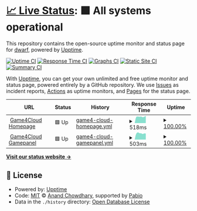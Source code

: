 # [📈 Live Status](https://DWARF57.github.io/Game4Cloud-Status): <!--live status--> **🟩 All systems operational**

This repository contains the open-source uptime monitor and status page for [dwarf](https://DWARF57.github.io/Game4Cloud-Status), powered by [Upptime](https://github.com/upptime/upptime).

[![Uptime CI](https://github.com/DWARF57/Game4Cloud-Status/workflows/Uptime%20CI/badge.svg)](https://github.com/DWARF57/Game4Cloud-Status/actions?query=workflow%3A%22Uptime+CI%22)
[![Response Time CI](https://github.com/DWARF57/Game4Cloud-Status/workflows/Response%20Time%20CI/badge.svg)](https://github.com/DWARF57/Game4Cloud-Status/actions?query=workflow%3A%22Response+Time+CI%22)
[![Graphs CI](https://github.com/DWARF57/Game4Cloud-Status/workflows/Graphs%20CI/badge.svg)](https://github.com/DWARF57/Game4Cloud-Status/actions?query=workflow%3A%22Graphs+CI%22)
[![Static Site CI](https://github.com/DWARF57/Game4Cloud-Status/workflows/Static%20Site%20CI/badge.svg)](https://github.com/DWARF57/Game4Cloud-Status/actions?query=workflow%3A%22Static+Site+CI%22)
[![Summary CI](https://github.com/DWARF57/Game4Cloud-Status/workflows/Summary%20CI/badge.svg)](https://github.com/DWARF57/Game4Cloud-Status/actions?query=workflow%3A%22Summary+CI%22)

With [Upptime](https://upptime.js.org), you can get your own unlimited and free uptime monitor and status page, powered entirely by a GitHub repository. We use [Issues](https://github.com/DWARF57/Game4Cloud-Status/issues) as incident reports, [Actions](https://github.com/DWARF57/Game4Cloud-Status/actions) as uptime monitors, and [Pages](https://DWARF57.github.io/Game4Cloud-Status) for the status page.

<!--start: status pages-->
<!-- This summary is generated by Upptime (https://github.com/upptime/upptime) -->
<!-- Do not edit this manually, your changes will be overwritten -->
<!-- prettier-ignore -->
| URL | Status | History | Response Time | Uptime |
| --- | ------ | ------- | ------------- | ------ |
| <img alt="" src="https://game4.cloud/templates/lagom2/assets/img/favicons/favicon-16.png" height="13"> [Game4Cloud Homepage](https://game4.cloud/) | 🟩 Up | [game4-cloud-homepage.yml](https://github.com/DWARF57/Game4Cloud-Status/commits/HEAD/history/game4-cloud-homepage.yml) | <details><summary><img alt="Response time graph" src="./graphs/game4-cloud-homepage/response-time-week.png" height="20"> 518ms</summary><br><a href="https://DWARF57.github.io/Game4Cloud-Status/history/game4-cloud-homepage"><img alt="Response time 553" src="https://img.shields.io/endpoint?url=https%3A%2F%2Fraw.githubusercontent.com%2FDWARF57%2FGame4Cloud-Status%2FHEAD%2Fapi%2Fgame4-cloud-homepage%2Fresponse-time.json"></a><br><a href="https://DWARF57.github.io/Game4Cloud-Status/history/game4-cloud-homepage"><img alt="24-hour response time 577" src="https://img.shields.io/endpoint?url=https%3A%2F%2Fraw.githubusercontent.com%2FDWARF57%2FGame4Cloud-Status%2FHEAD%2Fapi%2Fgame4-cloud-homepage%2Fresponse-time-day.json"></a><br><a href="https://DWARF57.github.io/Game4Cloud-Status/history/game4-cloud-homepage"><img alt="7-day response time 518" src="https://img.shields.io/endpoint?url=https%3A%2F%2Fraw.githubusercontent.com%2FDWARF57%2FGame4Cloud-Status%2FHEAD%2Fapi%2Fgame4-cloud-homepage%2Fresponse-time-week.json"></a><br><a href="https://DWARF57.github.io/Game4Cloud-Status/history/game4-cloud-homepage"><img alt="30-day response time 540" src="https://img.shields.io/endpoint?url=https%3A%2F%2Fraw.githubusercontent.com%2FDWARF57%2FGame4Cloud-Status%2FHEAD%2Fapi%2Fgame4-cloud-homepage%2Fresponse-time-month.json"></a><br><a href="https://DWARF57.github.io/Game4Cloud-Status/history/game4-cloud-homepage"><img alt="1-year response time 553" src="https://img.shields.io/endpoint?url=https%3A%2F%2Fraw.githubusercontent.com%2FDWARF57%2FGame4Cloud-Status%2FHEAD%2Fapi%2Fgame4-cloud-homepage%2Fresponse-time-year.json"></a></details> | <details><summary><a href="https://DWARF57.github.io/Game4Cloud-Status/history/game4-cloud-homepage">100.00%</a></summary><a href="https://DWARF57.github.io/Game4Cloud-Status/history/game4-cloud-homepage"><img alt="All-time uptime 99.97%" src="https://img.shields.io/endpoint?url=https%3A%2F%2Fraw.githubusercontent.com%2FDWARF57%2FGame4Cloud-Status%2FHEAD%2Fapi%2Fgame4-cloud-homepage%2Fuptime.json"></a><br><a href="https://DWARF57.github.io/Game4Cloud-Status/history/game4-cloud-homepage"><img alt="24-hour uptime 100.00%" src="https://img.shields.io/endpoint?url=https%3A%2F%2Fraw.githubusercontent.com%2FDWARF57%2FGame4Cloud-Status%2FHEAD%2Fapi%2Fgame4-cloud-homepage%2Fuptime-day.json"></a><br><a href="https://DWARF57.github.io/Game4Cloud-Status/history/game4-cloud-homepage"><img alt="7-day uptime 100.00%" src="https://img.shields.io/endpoint?url=https%3A%2F%2Fraw.githubusercontent.com%2FDWARF57%2FGame4Cloud-Status%2FHEAD%2Fapi%2Fgame4-cloud-homepage%2Fuptime-week.json"></a><br><a href="https://DWARF57.github.io/Game4Cloud-Status/history/game4-cloud-homepage"><img alt="30-day uptime 100.00%" src="https://img.shields.io/endpoint?url=https%3A%2F%2Fraw.githubusercontent.com%2FDWARF57%2FGame4Cloud-Status%2FHEAD%2Fapi%2Fgame4-cloud-homepage%2Fuptime-month.json"></a><br><a href="https://DWARF57.github.io/Game4Cloud-Status/history/game4-cloud-homepage"><img alt="1-year uptime 99.97%" src="https://img.shields.io/endpoint?url=https%3A%2F%2Fraw.githubusercontent.com%2FDWARF57%2FGame4Cloud-Status%2FHEAD%2Fapi%2Fgame4-cloud-homepage%2Fuptime-year.json"></a></details>
| <img alt="" src="https://icons.duckduckgo.com/ip3/panel.game4.cloud.ico" height="13"> [Game4Cloud Gamepanel](https://panel.game4.cloud/) | 🟩 Up | [game4-cloud-gamepanel.yml](https://github.com/DWARF57/Game4Cloud-Status/commits/HEAD/history/game4-cloud-gamepanel.yml) | <details><summary><img alt="Response time graph" src="./graphs/game4-cloud-gamepanel/response-time-week.png" height="20"> 503ms</summary><br><a href="https://DWARF57.github.io/Game4Cloud-Status/history/game4-cloud-gamepanel"><img alt="Response time 536" src="https://img.shields.io/endpoint?url=https%3A%2F%2Fraw.githubusercontent.com%2FDWARF57%2FGame4Cloud-Status%2FHEAD%2Fapi%2Fgame4-cloud-gamepanel%2Fresponse-time.json"></a><br><a href="https://DWARF57.github.io/Game4Cloud-Status/history/game4-cloud-gamepanel"><img alt="24-hour response time 488" src="https://img.shields.io/endpoint?url=https%3A%2F%2Fraw.githubusercontent.com%2FDWARF57%2FGame4Cloud-Status%2FHEAD%2Fapi%2Fgame4-cloud-gamepanel%2Fresponse-time-day.json"></a><br><a href="https://DWARF57.github.io/Game4Cloud-Status/history/game4-cloud-gamepanel"><img alt="7-day response time 503" src="https://img.shields.io/endpoint?url=https%3A%2F%2Fraw.githubusercontent.com%2FDWARF57%2FGame4Cloud-Status%2FHEAD%2Fapi%2Fgame4-cloud-gamepanel%2Fresponse-time-week.json"></a><br><a href="https://DWARF57.github.io/Game4Cloud-Status/history/game4-cloud-gamepanel"><img alt="30-day response time 527" src="https://img.shields.io/endpoint?url=https%3A%2F%2Fraw.githubusercontent.com%2FDWARF57%2FGame4Cloud-Status%2FHEAD%2Fapi%2Fgame4-cloud-gamepanel%2Fresponse-time-month.json"></a><br><a href="https://DWARF57.github.io/Game4Cloud-Status/history/game4-cloud-gamepanel"><img alt="1-year response time 536" src="https://img.shields.io/endpoint?url=https%3A%2F%2Fraw.githubusercontent.com%2FDWARF57%2FGame4Cloud-Status%2FHEAD%2Fapi%2Fgame4-cloud-gamepanel%2Fresponse-time-year.json"></a></details> | <details><summary><a href="https://DWARF57.github.io/Game4Cloud-Status/history/game4-cloud-gamepanel">100.00%</a></summary><a href="https://DWARF57.github.io/Game4Cloud-Status/history/game4-cloud-gamepanel"><img alt="All-time uptime 98.18%" src="https://img.shields.io/endpoint?url=https%3A%2F%2Fraw.githubusercontent.com%2FDWARF57%2FGame4Cloud-Status%2FHEAD%2Fapi%2Fgame4-cloud-gamepanel%2Fuptime.json"></a><br><a href="https://DWARF57.github.io/Game4Cloud-Status/history/game4-cloud-gamepanel"><img alt="24-hour uptime 100.00%" src="https://img.shields.io/endpoint?url=https%3A%2F%2Fraw.githubusercontent.com%2FDWARF57%2FGame4Cloud-Status%2FHEAD%2Fapi%2Fgame4-cloud-gamepanel%2Fuptime-day.json"></a><br><a href="https://DWARF57.github.io/Game4Cloud-Status/history/game4-cloud-gamepanel"><img alt="7-day uptime 100.00%" src="https://img.shields.io/endpoint?url=https%3A%2F%2Fraw.githubusercontent.com%2FDWARF57%2FGame4Cloud-Status%2FHEAD%2Fapi%2Fgame4-cloud-gamepanel%2Fuptime-week.json"></a><br><a href="https://DWARF57.github.io/Game4Cloud-Status/history/game4-cloud-gamepanel"><img alt="30-day uptime 100.00%" src="https://img.shields.io/endpoint?url=https%3A%2F%2Fraw.githubusercontent.com%2FDWARF57%2FGame4Cloud-Status%2FHEAD%2Fapi%2Fgame4-cloud-gamepanel%2Fuptime-month.json"></a><br><a href="https://DWARF57.github.io/Game4Cloud-Status/history/game4-cloud-gamepanel"><img alt="1-year uptime 98.18%" src="https://img.shields.io/endpoint?url=https%3A%2F%2Fraw.githubusercontent.com%2FDWARF57%2FGame4Cloud-Status%2FHEAD%2Fapi%2Fgame4-cloud-gamepanel%2Fuptime-year.json"></a></details>

<!--end: status pages-->

[**Visit our status website →**](https://DWARF57.github.io/Game4Cloud-Status)

## 📄 License

- Powered by: [Upptime](https://github.com/upptime/upptime)
- Code: [MIT](./LICENSE) © [Anand Chowdhary](https://anandchowdhary.com), supported by [Pabio](https://pabio.com)
- Data in the `./history` directory: [Open Database License](https://opendatacommons.org/licenses/odbl/1-0/)
